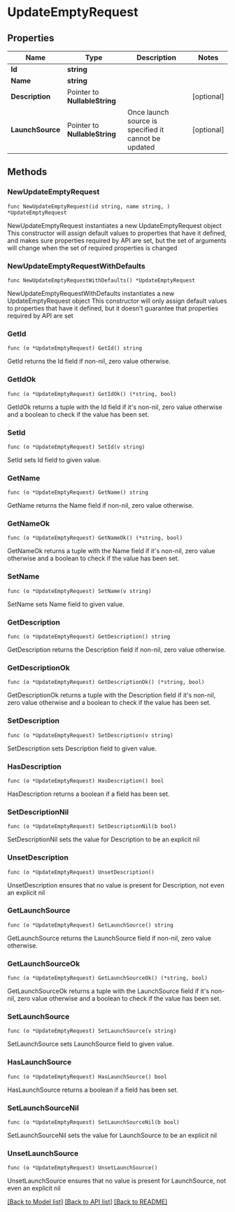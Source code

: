 # UpdateEmptyRequest

## Properties

Name | Type | Description | Notes
------------ | ------------- | ------------- | -------------
**Id** | **string** |  | 
**Name** | **string** |  | 
**Description** | Pointer to **NullableString** |  | [optional] 
**LaunchSource** | Pointer to **NullableString** | Once launch source is specified it cannot be updated | [optional] 

## Methods

### NewUpdateEmptyRequest

`func NewUpdateEmptyRequest(id string, name string, ) *UpdateEmptyRequest`

NewUpdateEmptyRequest instantiates a new UpdateEmptyRequest object
This constructor will assign default values to properties that have it defined,
and makes sure properties required by API are set, but the set of arguments
will change when the set of required properties is changed

### NewUpdateEmptyRequestWithDefaults

`func NewUpdateEmptyRequestWithDefaults() *UpdateEmptyRequest`

NewUpdateEmptyRequestWithDefaults instantiates a new UpdateEmptyRequest object
This constructor will only assign default values to properties that have it defined,
but it doesn't guarantee that properties required by API are set

### GetId

`func (o *UpdateEmptyRequest) GetId() string`

GetId returns the Id field if non-nil, zero value otherwise.

### GetIdOk

`func (o *UpdateEmptyRequest) GetIdOk() (*string, bool)`

GetIdOk returns a tuple with the Id field if it's non-nil, zero value otherwise
and a boolean to check if the value has been set.

### SetId

`func (o *UpdateEmptyRequest) SetId(v string)`

SetId sets Id field to given value.


### GetName

`func (o *UpdateEmptyRequest) GetName() string`

GetName returns the Name field if non-nil, zero value otherwise.

### GetNameOk

`func (o *UpdateEmptyRequest) GetNameOk() (*string, bool)`

GetNameOk returns a tuple with the Name field if it's non-nil, zero value otherwise
and a boolean to check if the value has been set.

### SetName

`func (o *UpdateEmptyRequest) SetName(v string)`

SetName sets Name field to given value.


### GetDescription

`func (o *UpdateEmptyRequest) GetDescription() string`

GetDescription returns the Description field if non-nil, zero value otherwise.

### GetDescriptionOk

`func (o *UpdateEmptyRequest) GetDescriptionOk() (*string, bool)`

GetDescriptionOk returns a tuple with the Description field if it's non-nil, zero value otherwise
and a boolean to check if the value has been set.

### SetDescription

`func (o *UpdateEmptyRequest) SetDescription(v string)`

SetDescription sets Description field to given value.

### HasDescription

`func (o *UpdateEmptyRequest) HasDescription() bool`

HasDescription returns a boolean if a field has been set.

### SetDescriptionNil

`func (o *UpdateEmptyRequest) SetDescriptionNil(b bool)`

 SetDescriptionNil sets the value for Description to be an explicit nil

### UnsetDescription
`func (o *UpdateEmptyRequest) UnsetDescription()`

UnsetDescription ensures that no value is present for Description, not even an explicit nil
### GetLaunchSource

`func (o *UpdateEmptyRequest) GetLaunchSource() string`

GetLaunchSource returns the LaunchSource field if non-nil, zero value otherwise.

### GetLaunchSourceOk

`func (o *UpdateEmptyRequest) GetLaunchSourceOk() (*string, bool)`

GetLaunchSourceOk returns a tuple with the LaunchSource field if it's non-nil, zero value otherwise
and a boolean to check if the value has been set.

### SetLaunchSource

`func (o *UpdateEmptyRequest) SetLaunchSource(v string)`

SetLaunchSource sets LaunchSource field to given value.

### HasLaunchSource

`func (o *UpdateEmptyRequest) HasLaunchSource() bool`

HasLaunchSource returns a boolean if a field has been set.

### SetLaunchSourceNil

`func (o *UpdateEmptyRequest) SetLaunchSourceNil(b bool)`

 SetLaunchSourceNil sets the value for LaunchSource to be an explicit nil

### UnsetLaunchSource
`func (o *UpdateEmptyRequest) UnsetLaunchSource()`

UnsetLaunchSource ensures that no value is present for LaunchSource, not even an explicit nil

[[Back to Model list]](../README.md#documentation-for-models) [[Back to API list]](../README.md#documentation-for-api-endpoints) [[Back to README]](../README.md)


